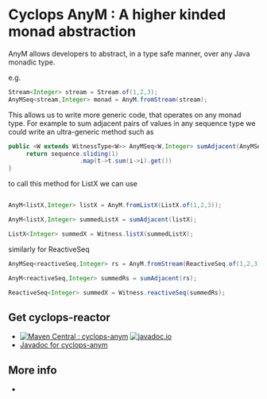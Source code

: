 # Cyclops AnyM : A higher kinded monad abstraction

AnyM allows developers to abstract, in a type safe manner, over any Java monadic type.

e.g.

```java
Stream<Integer> stream = Stream.of(1,2,3);
AnyMSeq<stream,Integer> monad = AnyM.fromStream(stream);
```

This allows us to write more generic code, that operates on any monad type. For example to sum adjacent pairs of values in any sequence type we could write an ultra-generic method such as

```java
public <W extends WitnessType<W>> AnyMSeq<W,Integer> sumAdjacent(AnyMSeq<W,Integer> sequence){
     return sequence.sliding(1)
                    .map(t->t.sum(i->i).get())
}
```

to call this method for ListX we can use

```java

AnyM<listX,Integer> listX = AnyM.fromListX(ListX.of(1,2,3));

AnyM<listX,Integer> summedListX = sumAdjacent(listX);

ListX<Integer> summedX = Witness.listX(summedListX);

```

similarly for ReactiveSeq


```java
AnyMSeq<reactiveSeq,Integer> rs = AnyM.fromStream(ReactiveSeq.of(1,2,3));

AnyM<reactiveSeq,Integer> summedRs = sumAdjacent(rs);

ReactiveSeq<Integer> summedX = Witness.reactiveSeq(summedRs);

```
## Get cyclops-reactor


* [![Maven Central : cyclops-anym](https://maven-badges.herokuapp.com/maven-central/com.oath.cyclops/cyclops-anym/badge.svg)](https://maven-badges.herokuapp.com/maven-central/com.oath.cyclops/cyclops-anym)   [![javadoc.io](https://javadocio-badges.herokuapp.com/com.oath.cyclops/cyclops-anym/badge.svg)](https://javadocio-badges.herokuapp.com/com.oath.cyclops/cyclops-anym)
* [Javadoc for cyclops-anym](http://www.javadoc.io/doc/com.oath.cyclops/cyclops-anym)

## More info

* 
